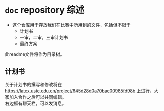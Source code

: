 # `doc` repository 综述

- 这个仓库用于存放我们在比赛中所用到的文件，包括但不限于
  - 计划书
  - 一审，二审，三审计划书
  - 最终方案

此readme文件将作为目录树。

## 计划书

关于计划书的撰写和修改将在 https://latex.ustc.edu.cn/project/645d28d0a70bac00985fd98b 上进行，大家加入合作之后可以共同编辑。  
右边框有聊天栏，可以发消息。
